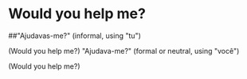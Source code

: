 # Would you help me? 

##"Ajudavas-me?" (informal, using "tu")

(Would you help me?)
"Ajudava-me?" (formal or neutral, using "você")

(Would you help me?)
